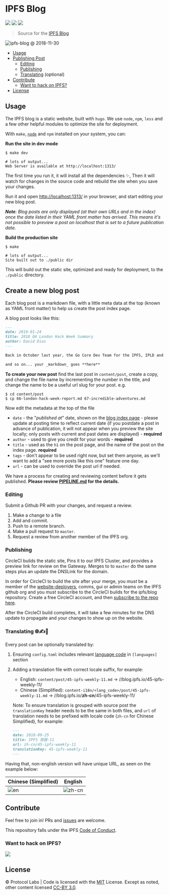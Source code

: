 # IPFS Blog

[![](https://img.shields.io/badge/made%20by-Protocol%20Labs-blue.svg?style=flat-square)](https://protocol.ai)
[![](https://img.shields.io/badge/project-IPFS-blue.svg?style=flat-square)](http://ipfs.io/)
[![](https://img.shields.io/badge/freenode-%23ipfs-blue.svg?style=flat-square)](http://webchat.freenode.net/?channels=%23ipfs)

> Source for the [IPFS Blog](https://blog.ipfs.io)

![ipfs-blog @ 2018-11-30](https://ipfs.io/ipfs/QmYxumHGuNdu8rAwcw6kgc2UU1buJxv7V7uFs17tBx9w3W/ipfs-blog.png)

- [Usage](#usage)
- [Publishing Post](#create-a-new-blog-post)
  - [Editing](#editing)
  - [Publishing](#publishing)
  - [Translating](#translating-%EF%B8%8F) (optional)
- [Contribute](#contribute)
  - [Want to hack on IPFS?](#want-to-hack-on-ipfs)
- [License](#license)


## Usage

The IPFS blog is a static website, built with `hugo`. We use `node`, `npm`, `less` and a few other helpful modules to optimize the site for deployment.

With `make`, [`node`](http://nodejs.org) and `npm` installed on your system, you can:

**Run the site in dev mode**

```console
$ make dev

# lots of output...
Web Server is available at http://localhost:1313/
```

The first time you run it, it will install all the dependencies ✨, Then it will watch for changes in the source code and rebuild the site when you save your changes.

Run it and open <http://localhost:1313/> in your browser, and start editing your new blog post.

_**Note**: Blog posts are only displayed (at their own URLs and in the index) once the date listed in their YAML front matter has arrived. This means it's not possible to preview a post on localhost that is set to a future publication date._

**Build the production site**

```console
$ make

# lots of output...
Site built out to ./public dir
```

This will build out the static site, optimized and ready for deployment, to the `./public` directory.

## Create a new blog post

Each blog post is a markdown file, with a little meta data at the top (known as YAML front matter) to help us create the post index page.

A blog post looks like this:

```markdown
---
date: 2019-01-24
title: 2018 Q4 London Hack Week Summary
author: David Dias
---

Back in October last year, the Go Core Dev Team for the IPFS, IPLD and libp2p projects spent some quality time together

and so on... your _markdown_ goes **here**
```

**To create your new post** find the last post in `content/post`, create a copy, and change the file name by incrementing the number in the title, and change the name to be a useful url slug for your post. e.g.

```console
$ cd content/post
$ cp 66-london-hack-week-report.md 67-incredible-adventures.md
```

Now edit the metadata at the top of the file

- `date` - the "_published at_" date, shown on the [blog index page](https://blog.ipfs.io) - please update at posting time to reflect current date (if you postdate a post in advance of publication, it will not appear when you preview the site locally; only posts with current and past dates are displayed) - **required**
- `author` - used to give you credit for your words - **required**
- `title` - used as the `h1` on the post page, and the name of the post on the index page. **required**
- `tags` - don't appear to be used right now, but set them anyone, as we'll want to add a "see more posts like this one" feature one day.
- `url` - can be used to override the post url if needed.

We have a process for creating and reviewing content before it gets published. **Please review [PIPELINE.md](./PIPELINE.md) for the details.**

### Editing

Submit a Github PR with your changes, and request a review.

1. Make a change to a file
2. Add and commit.
3. Push to a remote branch.
4. Make a pull request to `master`.
5. Request a review from another member of the IPFS org.

### Publishing

CircleCI builds the static site, Pins it to our IPFS Cluster, and provides a preview link for review on the Gateway. Merges to to `master` do the same steps plus an update the DNSLink for the domain.

In order for CircleCI to build the site after your merge, you *must* be a member of the [website-deployers](https://github.com/orgs/ipfs/teams/website-deployers/members), comms, gui or admin teams on the IPFS github org and you *must* subscribe to the CircleCI builds for the ipfs/blog repository. Create a free CircleCI account, and then [subscribe to the repo here](https://circleci.com/gh/ipfs/workflows/blog/tree/master).

After the CircleCI build completes, it will take a few minutes for the DNS update to propagate and your changes to show up on the website.

### Translating 🌐✍️🖖

Every post can be optionally translated by:

1. Ensuring `config.toml` includes relevant [language code](http://www.rssboard.org/rss-language-codes) in `[languages]` section
2. Adding a translation file with correct locale suffix, for example:
	- English: `content/post/45-ipfs-weekly-11.md` → //blog.ipfs.io/45-ipfs-weekly-11/
	- Chinese (Simplified): `content-i18n/<lang_code>/post/45-ipfs-weekly-11.md` → //blog.ipfs.io/**zh-cn**/45-ipfs-weekly-11/

	Note: To ensure translation is grouped with source post the `translationKey` header needs to be the same in both files, and `url` of translation needs to be prefixed with locale code (`zh-cn` for Chinese Simplified), for example:
	```markdown
    ---
    date: 2018-09-25
    title: IPFS 周报-11
    url: zh-cn/45-ipfs-weekly-11
    translationKey: 45-ipfs-weekly-11
    ---
	```

Having that, non-english version will have unique URL, as seen on the example below:

| Chinese (Simplified)                                                                                      | English                                                                                                      |
| ----                                                                                                      | ----                                                                                                         |
| ![en](https://user-images.githubusercontent.com/157609/52483815-13a27680-2bb5-11e9-83d5-63a3f0122728.png) | ![zh-cn](https://user-images.githubusercontent.com/157609/52483825-169d6700-2bb5-11e9-94a6-cfde2f82e2b7.png) |


## Contribute

Feel free to join in! PRs and [issues](https://github.com/ipfs/blog/issues) are welcome.

This repository falls under the IPFS [Code of Conduct](https://github.com/ipfs/community/blob/master/code-of-conduct.md).

### Want to hack on IPFS?

[![](https://cdn.rawgit.com/jbenet/contribute-ipfs-gif/master/img/contribute.gif)](https://github.com/ipfs/community/blob/master/CONTRIBUTING.md)

## License

© Protocol Labs | Code is licensed with the [MIT](LICENSE) License. Except as noted, other content licensed [CC-BY 3.0](https://creativecommons.org/licenses/by/3.0/us/).
